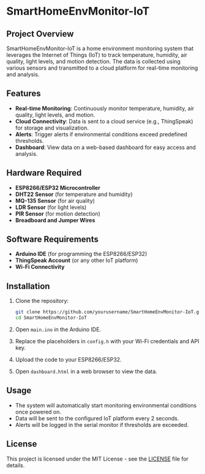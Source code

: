 # SmartHomeEnvMonitor-IoT

## Project Overview
SmartHomeEnvMonitor-IoT is a home environment monitoring system that leverages the Internet of Things (IoT) to track temperature, humidity, air quality, light levels, and motion detection. The data is collected using various sensors and transmitted to a cloud platform for real-time monitoring and analysis.

## Features
- **Real-time Monitoring**: Continuously monitor temperature, humidity, air quality, light levels, and motion.
- **Cloud Connectivity**: Data is sent to a cloud service (e.g., ThingSpeak) for storage and visualization.
- **Alerts**: Trigger alerts if environmental conditions exceed predefined thresholds.
- **Dashboard**: View data on a web-based dashboard for easy access and analysis.

## Hardware Required
- **ESP8266/ESP32 Microcontroller**
- **DHT22 Sensor** (for temperature and humidity)
- **MQ-135 Sensor** (for air quality)
- **LDR Sensor** (for light levels)
- **PIR Sensor** (for motion detection)
- **Breadboard and Jumper Wires**

## Software Requirements
- **Arduino IDE** (for programming the ESP8266/ESP32)
- **ThingSpeak Account** (or any other IoT platform)
- **Wi-Fi Connectivity**

## Installation
1. Clone the repository:
    ```bash
    git clone https://github.com/yourusername/SmartHomeEnvMonitor-IoT.git
    cd SmartHomeEnvMonitor-IoT
    ```

2. Open `main.ino` in the Arduino IDE.

3. Replace the placeholders in `config.h` with your Wi-Fi credentials and API key.

4. Upload the code to your ESP8266/ESP32.

5. Open `dashboard.html` in a web browser to view the data.

## Usage
- The system will automatically start monitoring environmental conditions once powered on.
- Data will be sent to the configured IoT platform every 2 seconds.
- Alerts will be logged in the serial monitor if thresholds are exceeded.

## License
This project is licensed under the MIT License - see the [LICENSE](LICENSE) file for details.
